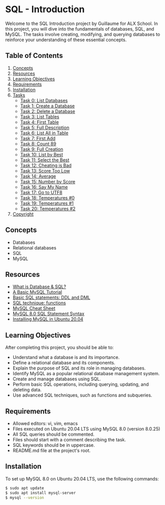 # SQL - Introduction

Welcome to the SQL Introduction project by Guillaume for ALX School. In this project, you will dive into the fundamentals of databases, SQL, and MySQL. The tasks involve creating, modifying, and querying databases to reinforce your understanding of these essential concepts.

## Table of Contents
1. [Concepts](#concepts)
2. [Resources](#resources)
3. [Learning Objectives](#learning-objectives)
4. [Requirements](#requirements)
5. [Installation](#installation)
6. [Tasks](#tasks)
   - [Task 0: List Databases](#task-0-list-databases)
   - [Task 1: Create a Database](#task-1-create-database)
   - [Task 2: Delete a Database](#task-2-delete-a-database)
   - [Task 3: List Tables](#task-3-list-tables)
   - [Task 4: First Table](#task-4-first-table)
   - [Task 5: Full Description](#task-5-full-description)
   - [Task 6: List All in Table](#task-6-list-all-in-table)
   - [Task 7: First Add](#task-7-first-add)
   - [Task 8: Count 89](#task-8-count-89)
   - [Task 9: Full Creation](#task-9-full-creation)
   - [Task 10: List by Best](#task-10-list-by-best)
   - [Task 11: Select the Best](#task-11-select-the-best)
   - [Task 12: Cheating is Bad](#task-12-cheating-is-bad)
   - [Task 13: Score Too Low](#task-13-score-too-low)
   - [Task 14: Average](#task-14-average)
   - [Task 15: Number by Score](#task-15-number-by-score)
   - [Task 16: Say My Name](#task-16-say-my-name)
   - [Task 17: Go to UTF8](#task-17-go-to-utf8)
   - [Task 18: Temperatures #0](#task-18-temperatures-0)
   - [Task 19: Temperatures #1](#task-19-temperatures-1)
   - [Task 20: Temperatures #2](#task-20-temperatures-2)
7. [Copyright](#copyright)

## Concepts
- Databases
- Relational databases
- SQL
- MySQL

## Resources
- [What is Database & SQL?](link)
- [A Basic MySQL Tutorial](link)
- [Basic SQL statements: DDL and DML](link)
- [SQL technique: functions](link)
- [MySQL Cheat Sheet](link)
- [MySQL 8.0 SQL Statement Syntax](link)
- [Installing MySQL in Ubuntu 20.04](link)

## Learning Objectives
After completing this project, you should be able to:
- Understand what a database is and its importance.
- Define a relational database and its components.
- Explain the purpose of SQL and its role in managing databases.
- Identify MySQL as a popular relational database management system.
- Create and manage databases using SQL.
- Perform basic SQL operations, including querying, updating, and deleting data.
- Use advanced SQL techniques, such as functions and subqueries.

## Requirements
- Allowed editors: vi, vim, emacs
- Files executed on Ubuntu 20.04 LTS using MySQL 8.0 (version 8.0.25)
- All SQL queries should be commented.
- Files should start with a comment describing the task.
- SQL keywords should be in uppercase.
- README.md file at the project's root.

## Installation
To set up MySQL 8.0 on Ubuntu 20.04 LTS, use the following commands:

```bash
$ sudo apt update
$ sudo apt install mysql-server
$ mysql --version

